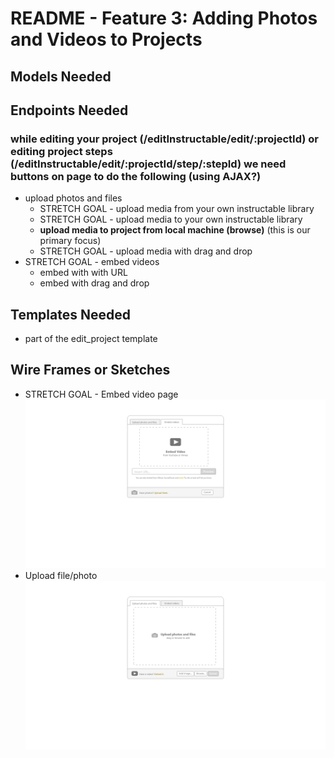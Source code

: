 # README - Feature 3: Adding Photos and Videos to Projects

## Models Needed

## Endpoints Needed

### while editing your project (/editInstructable/edit/:projectId) or editing project steps (/editInstructable/edit/:projectId/step/:stepId) we need buttons on page to do the following (using AJAX?)

* upload photos and files
  * STRETCH GOAL - upload media from your own instructable library
  * STRETCH GOAL - upload media to your own instructable library
  * **upload media to project from local machine (browse)** (this is our primary focus)
  * STRETCH GOAL - upload media with drag and drop
* STRETCH GOAL - embed videos
  * embed with with URL
  * embed with drag and drop

## Templates Needed

* part of the edit_project template

## Wire Frames or Sketches

* STRETCH GOAL - Embed video page ![Embed video](./wireframes/embed-video.png "Embed video")
* Upload file/photo ![Upload file/photo](./wireframes/upload-photo-or-file.png "Upload file/photo")
